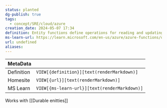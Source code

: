 ```yaml
---
status: planted
dg-publish: true
tags:
  - concept/SRE/cloud/azure
creation_date: 2024-05-07 17:34
definition: Entity functions define operations for reading and updating small pieces of state, known as durable entities.
ms-learn-url: https://learn.microsoft.com/en-us/azure/azure-functions/durable/durable-functions-entities
url: undefined
aliases:
---
```


| MetaData   |                                              |
| ---------- | -------------------------------------------- |
| Definition | `VIEW[{definition}][text(renderMarkdown)]`   |
| Homesite   | `VIEW[{url}][text(renderMarkdown)]`          |
| MS Learn   | `VIEW[{ms-learn-url}][text(renderMarkdown)]` |

Works with [[Durable enitties]]
